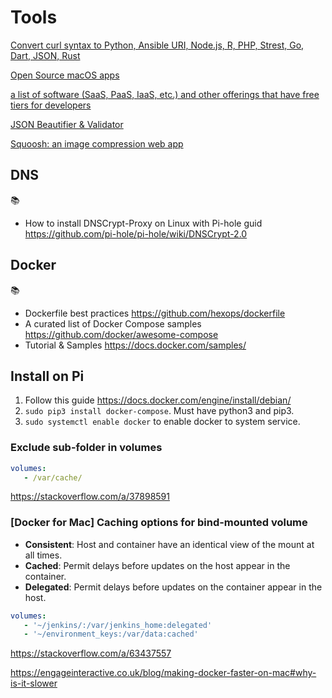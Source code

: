 # Tools

[Convert curl syntax to Python, Ansible URI, Node.js, R, PHP, Strest, Go, Dart, JSON, Rust](https://curl.trillworks.com/)

[Open Source macOS apps](https://internetprivacyguy.com/list-of-open-source-macos-apps/)

[a list of software (SaaS, PaaS, IaaS, etc.) and other offerings that have free tiers for developers](https://free-for.dev/)

[JSON Beautifier & Validator](https://duckduckgo.com/?q=json+formatter)

[Squoosh: an image compression web app](https://squoosh.app/)

## DNS

📚
* How to install DNSCrypt-Proxy on Linux with Pi-hole guid https://github.com/pi-hole/pi-hole/wiki/DNSCrypt-2.0

## Docker

📚
* Dockerfile best practices https://github.com/hexops/dockerfile
* A curated list of Docker Compose samples https://github.com/docker/awesome-compose
* Tutorial & Samples https://docs.docker.com/samples/

## Install on Pi
1. Follow this guide https://docs.docker.com/engine/install/debian/
2. `sudo pip3 install docker-compose`. Must have python3 and pip3.
3. `sudo systemctl enable docker` to enable docker to system service.

### Exclude sub-folder in volumes
```yml
volumes:
   - /var/cache/
```
https://stackoverflow.com/a/37898591

### [Docker for Mac] Caching options for bind-mounted volume
* **Consistent**: Host and container have an identical view of the mount at all times.
* **Cached**: Permit delays before updates on the host appear in the container.
* **Delegated**: Permit delays before updates on the container appear in the host.
```yml
volumes:
   - '~/jenkins/:/var/jenkins_home:delegated'
   - '~/environment_keys:/var/data:cached'
```
https://stackoverflow.com/a/63437557

https://engageinteractive.co.uk/blog/making-docker-faster-on-mac#why-is-it-slower

